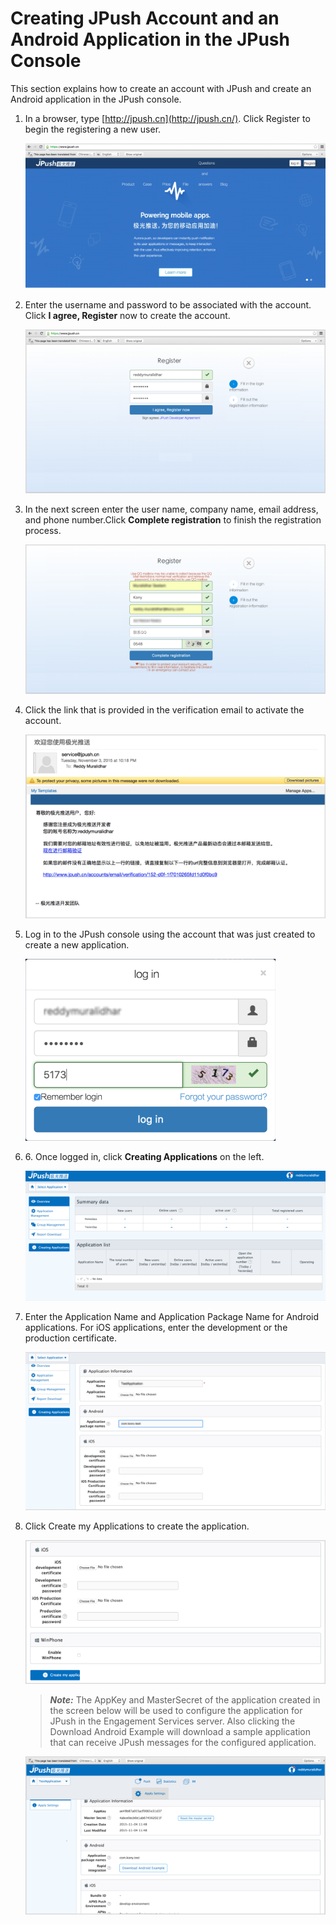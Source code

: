                            

Creating JPush Account and an Android Application in the JPush Console
======================================================================

This section explains how to create an account with JPush and create an Android application in the JPush console.

1.  In a browser, type [http://jpush.cn](http://jpush.cn/). Click Register to begin the registering a new user.
    
    ![](Resources/Images/03000002_595x289.png)
    
2.  Enter the username and password to be associated with the account. Click **I agree, Register** now to create the account.
    
    ![](Resources/Images/03000003_596x325.png)
    
3.  In the next screen enter the user name, company name, email address, and phone number.Click **Complete registration** to finish the registration process.
    
    ![](Resources/Images/03000004_595x296.png)
    
4.  Click the link that is provided in the verification email to activate the account.
    
    ![](Resources/Images/03000005_593x363.png)
    
5.  Log in to the JPush console using the account that was just created to create a new application.
    
    ![](Resources/Images/03000006_400x291.png)
    
6.  6\. Once logged in, click **Creating Applications** on the left.
    
    ![](Resources/Images/03000007_603x261.png)
    
7.  Enter the Application Name and Application Package Name for Android applications. For iOS applications, enter the development or the production certificate.
    
    ![](Resources/Images/03000008_596x315.png)
    
8.  Click Create my Applications to create the application.
    
    ![](Resources/Images/03000009_595x284.png)
    
    > **_Note:_** The AppKey and MasterSecret of the application created in the screen below will be used to configure the application for JPush in the Engagement Services server. Also clicking the Download Android Example will download a sample application that can receive JPush messages for the configured application.
    
    ![](Resources/Images/0300000A_595x314.png)
